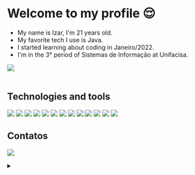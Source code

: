 <h1>Welcome to my profile 😌</h1>

- My name is Izar, I'm 21 years old.
- My favorite tech I use is Java.
- I started learning about coding in Janeiro/2022.
- I'm in the 3° period of Sistemas de Informação at Unifacisa.

<div>
 <img src="https://github-readme-stats.vercel.app/api/top-langs/?username=IzarAlmeidaBP&theme=github_dark&layout=compact"
 /></div>

<div style="display: inline_block"><br>
  <h2>Technologies and tools</h2>
  
  <div>
    <img src="https://img.shields.io/badge/html5-%23E34F26.svg?style=for-the-badge&logo=html5&logoColor=white"/>
    <img src="https://img.shields.io/badge/css3-%231572B6.svg?style=for-the-badge&logo=css3&logoColor=white"/>
    <img src="https://img.shields.io/badge/figma-%23F24E1E.svg?style=for-the-badge&logo=figma&logoColor=white"/>
    <img src="https://img.shields.io/badge/java-%23ED8B00.svg?style=for-the-badge&logo=java&logoColor=white"/>
    <img src="https://img.shields.io/badge/spring-%236DB33F.svg?style=for-the-badge&logo=spring&logoColor=white"/>
    <img src="https://img.shields.io/badge/postgres-%23316192.svg?style=for-the-badge&logo=postgresql&logoColor=white"/>
    <img src="https://img.shields.io/badge/MySQL-00000F?style=for-the-badge&logo=mysql&logoColor=white"/>
    <img src="https://img.shields.io/badge/GIT-E44C30?style=for-the-badge&logo=git&logoColor=white"/>
    <img src="https://img.shields.io/badge/GitHub-000000?style=for-the-badge&logo=github&logoColor=white"/>
    <img src="https://img.shields.io/badge/VSCode-0078D4?style=for-the-badge&logo=visual%20studio%20code&logoColor=white"/>
    <img src="https://img.shields.io/badge/IntelliJ_IDEA-000000.svg?style=for-the-badge&logo=intellij-idea&logoColor=white"/>
    <img src="https://img.shields.io/badge/Eclipse-2C2255?style=for-the-badge&logo=eclipse&logoColor=white"/>
    <img src="https://img.shields.io/badge/Udemy-EC5252?style=for-the-badge&logo=Udemy&logoColor=white"/>
    <img scr="https://img.shields.io/badge/.NET-512BD4?style=for-the-badge&logo=dotnet&logoColor=white"/>
    <img scr="https://upload.wikimedia.org/wikipedia/commons/4/4f/Csharp_Logo.png"
  </div>
</div>
  
<div>
  <h2>Contatos</h2>
 
  <a href="https://www.linkedin.com/in/izar-almeida-b78595235/" target="_blank"><img src="https://img.shields.io/badge/-LinkedIn-%230077B5?style=for-the-badge&logo=linkedin&logoColor=white" target="_blank"></a>
</div>


<details>
  <summary></summary>
  
```
import entities.User;

public class Main {
  public static void main(String[] args) {
  
    User user = new User("Izar")
    
    if (user.isCoding()) {
      System.out.print("😃");
    } else {
      System.out.print("😧");	
    }
  }
}
```
</details>
